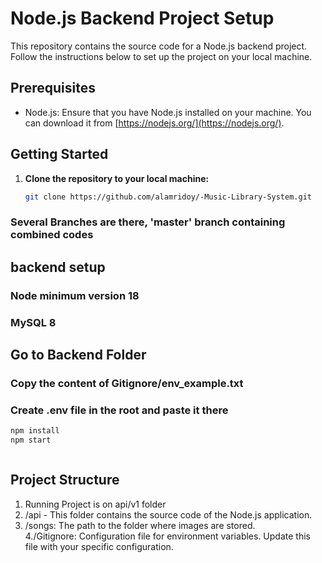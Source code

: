 # Node.js Backend Project Setup

This repository contains the source code for a Node.js backend project. Follow the instructions below to set up the project on your local machine.

## Prerequisites

- Node.js: Ensure that you have Node.js installed on your machine. You can download it from [https://nodejs.org/](https://nodejs.org/).

## Getting Started

1. **Clone the repository to your local machine:**

   ```bash
   git clone https://github.com/alamridoy/-Music-Library-System.git

   ```
### Several Branches are there, 'master' branch containing combined codes

## backend setup
### Node minimum version 18
### MySQL 8

## Go to Backend Folder

### Copy the content of Gitignore/env_example.txt
### Create .env file in the root and paste it there

   ```bash
   npm install
   npm start



```
## Project Structure
1. Running Project is on api/v1 folder
2. /api - This folder contains the source code of the Node.js application.
3. /songs: The path to the folder where images are stored.  
4./Gitignore: Configuration file for environment variables. Update this file with your specific configuration.




